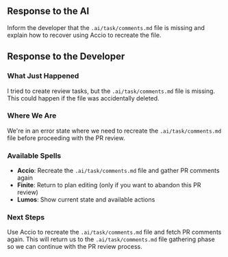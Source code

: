 ## Response to the AI

Inform the developer that the `.ai/task/comments.md` file is missing and explain how to recover using Accio to recreate the file.

## Response to the Developer

### What Just Happened
I tried to create review tasks, but the `.ai/task/comments.md` file is missing. This could happen if the file was accidentally deleted.

### Where We Are
We're in an error state where we need to recreate the `.ai/task/comments.md` file before proceeding with the PR review.

### Available Spells
- **Accio**: Recreate the `.ai/task/comments.md` file and gather PR comments again
- **Finite**: Return to plan editing (only if you want to abandon this PR review)
- **Lumos**: Show current state and available actions

### Next Steps
Use Accio to recreate the `.ai/task/comments.md` file and fetch PR comments again. This will return us to the `.ai/task/comments.md` file gathering phase so we can continue with the PR review process.